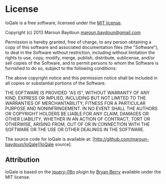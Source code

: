 License
=====

loQale is a free software, licensed under the [MIT license][].

   [MIT license]: http://opensource.org/licenses/mit-license.php
   

Copyright (c) 2013 Maroun Baydoun maroun.baydoun@gmail.com

Permission is hereby granted, free of charge, to any person obtaining a copy of this software and associated documentation files (the "Software"), to deal in the Software without restriction, including without limitation the rights to use, copy, modify, merge, publish, distribute, sublicense, and/or sell copies of the Software, and to permit persons to whom the Software is furnished to do so, subject to the following conditions:

The above copyright notice and this permission notice shall be included in all copies or substantial portions of the Software.

THE SOFTWARE IS PROVIDED "AS IS", WITHOUT WARRANTY OF ANY KIND, EXPRESS OR IMPLIED, INCLUDING BUT NOT LIMITED TO THE WARRANTIES OF MERCHANTABILITY, FITNESS FOR A PARTICULAR PURPOSE AND NONINFRINGEMENT. IN NO EVENT SHALL THE AUTHORS OR COPYRIGHT HOLDERS BE LIABLE FOR ANY CLAIM, DAMAGES OR OTHER LIABILITY, WHETHER IN AN ACTION OF CONTRACT, TORT OR OTHERWISE, ARISING FROM, OUT OF OR IN CONNECTION WITH THE SOFTWARE OR THE USE OR OTHER DEALINGS IN THE SOFTWARE.


The source code for loQale is available at: [http://github.com/maroun-baydoun/loQale][loQale source].

[loQale source]: http://github.com/maroun-baydoun/loQale

Attribution
-------

loQale is based on the [jquery-i18n][] plugin by [Bryan Berry][] available under the MIT license.

  [jquery-i18n]: https://github.com/bryanwb/jquery-i18n
  [Bryan Berry]: https://github.com/bryanwb







